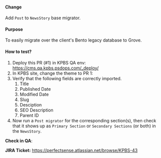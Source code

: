 #### Change
Add `Post` to `NewsStory` base migrator.

#### Purpose
To easily migrate over the client's Bento legacy database to Grove.

#### How to test?

1. Deploy this PR (#1) in KPBS QA env: https://cms.qa.kpbs.psdops.com/_deploy/
2. In KPBS site, change the theme to PR 1:
3. Verify that the following fields are correctly imported.
    1. Title
    2. Published Date
    3. Modified Date
    4. Slug
    5. Desciption
    5. SEO Description
    6. Parent ID
4. Now run a `Post migrator` for the corresponding section(s), then check that it shows up as `Primary Section` or `Secondary Sections` (or both) in the `NewsStory`.

**Check in QA**:

**JIRA Ticket:** https://perfectsense.atlassian.net/browse/KPBS-43

